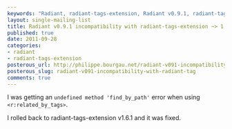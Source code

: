 ```yaml
---
keywords: "Radiant, radiant-tags-extension, Radiant v0.9.1, radiant-tags-extension ~> 1.6.2, incompatibility"
layout: single-mailing-list
title: Radiant v0.9.1 incompatibility with radiant-tags-extension ~> 1.6.2
published: true
date: 2011-09-28
categories:
- radiant
- radiant-tags-extension
posterous_url: http://philippe.bourgau.net/radiant-v091-incompatibility-with-radiant-tag
posterous_slug: radiant-v091-incompatibility-with-radiant-tag
comments: true
---
```

I was getting an `undefined method 'find_by_path'` error when using `<r:related_by_tags>`.

I rolled back to radiant-tags-extension v1.6.1 and it was fixed.
